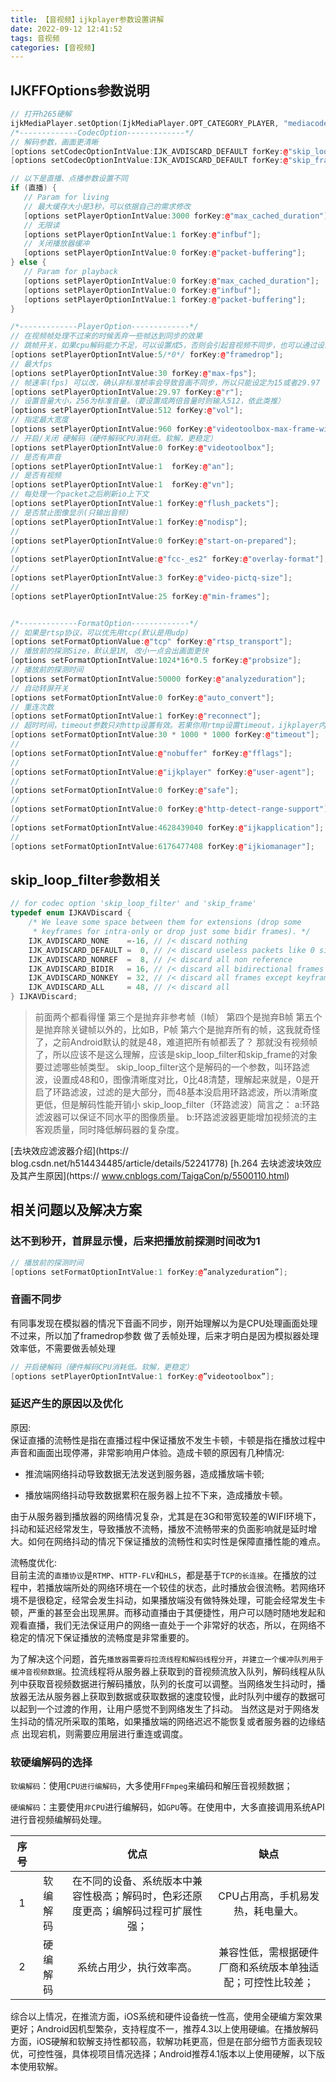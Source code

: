 ```yaml
---
title: 【音视频】ijkplayer参数设置讲解
date: 2022-09-12 12:41:52
tags: 音视频
categories: [音视频]
---
```


## IJKFFOptions参数说明
```cpp
// 打开h265硬解
ijkMediaPlayer.setOption(IjkMediaPlayer.OPT_CATEGORY_PLAYER, "mediacodec-hevc", 1);
/*-------------CodecOption-------------*/
// 解码参数，画面更清晰
[options setCodecOptionIntValue:IJK_AVDISCARD_DEFAULT forKey:@"skip_loop_filter"];
[options setCodecOptionIntValue:IJK_AVDISCARD_DEFAULT forKey:@"skip_frame"];

// 以下是直播、点播参数设置不同
if (直播) {
   // Param for living
   // 最大缓存大小是3秒，可以依据自己的需求修改
   [options setPlayerOptionIntValue:3000 forKey:@"max_cached_duration"];
   // 无限读
   [options setPlayerOptionIntValue:1 forKey:@"infbuf"];  
   // 关闭播放器缓冲
   [options setPlayerOptionIntValue:0 forKey:@"packet-buffering"];
} else {
   // Param for playback
   [options setPlayerOptionIntValue:0 forKey:@"max_cached_duration"];
   [options setPlayerOptionIntValue:0 forKey:@"infbuf"];
   [options setPlayerOptionIntValue:1 forKey:@"packet-buffering"];
}

/*-------------PlayerOption-------------*/
// 在视频帧处理不过来的时候丢弃一些帧达到同步的效果
// 跳帧开关，如果cpu解码能力不足，可以设置成5，否则会引起音视频不同步，也可以通过设置它来跳帧达到倍速播放
[options setPlayerOptionIntValue:5/*0*/ forKey:@"framedrop"];
// 最大fps
[options setPlayerOptionIntValue:30 forKey:@"max-fps"];
// 帧速率(fps) 可以改，确认非标准桢率会导致音画不同步，所以只能设定为15或者29.97
[options setPlayerOptionIntValue:29.97 forKey:@"r"];
// 设置音量大小，256为标准音量。（要设置成两倍音量时则输入512，依此类推）
[options setPlayerOptionIntValue:512 forKey:@"vol"];
// 指定最大宽度
[options setPlayerOptionIntValue:960 forKey:@"videotoolbox-max-frame-width"];
// 开启/关闭 硬解码（硬件解码CPU消耗低。软解，更稳定）
[options setPlayerOptionIntValue:0 forKey:@"videotoolbox"];
// 是否有声音
[options setPlayerOptionIntValue:1  forKey:@"an"];
// 是否有视频
[options setPlayerOptionIntValue:1  forKey:@"vn"];
// 每处理一个packet之后刷新io上下文
[options setPlayerOptionIntValue:1 forKey:@"flush_packets"];
// 是否禁止图像显示(只输出音频)
[options setPlayerOptionIntValue:1 forKey:@"nodisp"];
// 
[options setPlayerOptionIntValue:0 forKey:@"start-on-prepared"];
// 
[options setPlayerOptionIntValue:@"fcc-_es2" forKey:@"overlay-format"];
// 
[options setPlayerOptionIntValue:3 forKey:@"video-pictq-size"];
// 
[options setPlayerOptionIntValue:25 forKey:@"min-frames"];


/*-------------FormatOption-------------*/
// 如果是rtsp协议，可以优先用tcp(默认是用udp)
[options setFormatOptionValue:@"tcp" forKey:@"rtsp_transport"];
// 播放前的探测Size，默认是1M, 改小一点会出画面更快
[options setFormatOptionIntValue:1024*16*0.5 forKey:@"probsize"];
// 播放前的探测时间
[options setFormatOptionIntValue:50000 forKey:@"analyzeduration"];
// 自动转屏开关
[options setFormatOptionIntValue:0 forKey:@"auto_convert"];
// 重连次数
[options setFormatOptionIntValue:1 forKey:@"reconnect"];
// 超时时间，timeout参数只对http设置有效。若果你用rtmp设置timeout，ijkplayer内部会忽略timeout参数。rtmp的timeout参数含义和http的不一样。
[options setFormatOptionIntValue:30 * 1000 * 1000 forKey:@"timeout"];
// 
[options setFormatOptionIntValue:@"nobuffer" forKey:@"fflags"];
// 
[options setFormatOptionIntValue:@"ijkplayer" forKey:@"user-agent"];
// 
[options setFormatOptionIntValue:0 forKey:@"safe"];
// 
[options setFormatOptionIntValue:0 forKey:@"http-detect-range-support"];
// 
[options setFormatOptionIntValue:4628439040 forKey:@"ijkapplication"];
// 
[options setFormatOptionIntValue:6176477408 forKey:@"ijkiomanager"];
```


## skip_loop_filter参数相关
```cpp
// for codec option 'skip_loop_filter' and 'skip_frame'
typedef enum IJKAVDiscard {
    /* We leave some space between them for extensions (drop some
     * keyframes for intra-only or drop just some bidir frames). */
    IJK_AVDISCARD_NONE    =-16, // /< discard nothing
    IJK_AVDISCARD_DEFAULT =  0, // /< discard useless packets like 0 size packets in avi
    IJK_AVDISCARD_NONREF  =  8, // /< discard all non reference
    IJK_AVDISCARD_BIDIR   = 16, // /< discard all bidirectional frames
    IJK_AVDISCARD_NONKEY  = 32, // /< discard all frames except keyframes
    IJK_AVDISCARD_ALL     = 48, // /< discard all
} IJKAVDiscard;
```

>前面两个都看得懂
>第三个是抛弃非参考帧（I帧）
>第四个是抛弃B帧
>第五个是抛弃除关键帧以外的，比如B，P帧
>第六个是抛弃所有的帧，这我就奇怪了，之前Android默认的就是48，难道把所有帧都丢了？
>那就没有视频帧了，所以应该不是这么理解，应该是skip_loop_filter和skip_frame的对象要过滤哪些帧类型。
>skip_loop_filter这个是解码的一个参数，叫环路滤波，设置成48和0，图像清晰度对比，0比48清楚，理解起来就是，0是开启了环路滤波，过滤的是大部分，而48基本没启用环路滤波，所以清晰度更低，但是解码性能开销小
>skip_loop_filter（环路滤波）简言之：
>a:环路滤波器可以保证不同水平的图像质量。
>b:环路滤波器更能增加视频流的主客观质量，同时降低解码器的复杂度。

[去块效应滤波器介绍](https:// blog.csdn.net/h514434485/article/details/52241778)
[h.264 去块滤波块效应及其产生原因](https:// www.cnblogs.com/TaigaCon/p/5500110.html)


## 相关问题以及解决方案
### 达不到秒开，首屏显示慢，后来把播放前探测时间改为1
```cpp
// 播放前的探测时间
[options setFormatOptionIntValue:1 forKey:@”analyzeduration”];
```

### 音画不同步
有同事发现在模拟器的情况下音画不同步，刚开始理解以为是CPU处理画面处理不过来，所以加了framedrop参数 做了丢帧处理，后来才明白是因为模拟器处理效率低，不需要做丢帧处理
```cpp
// 开启硬解码（硬件解码CPU消耗低。软解，更稳定）
[options setPlayerOptionIntValue:1 forKey:@”videotoolbox”];
```

### 延迟产生的原因以及优化
原因:       
保证直播的流畅性是指在直播过程中保证播放不发生卡顿，卡顿是指在播放过程中声音和画面出现停滞，非常影响用户体验。造成卡顿的原因有几种情况:
- 推流端网络抖动导致数据无法发送到服务器，造成播放端卡顿;

- 播放端网络抖动导致数据累积在服务器上拉不下来，造成播放卡顿。

由于从服务器到播放器的网络情况复杂，尤其是在3G和带宽较差的WIFI环境下，抖动和延迟经常发生，导致播放不流畅，播放不流畅带来的负面影响就是延时增大。如何在网络抖动的情况下保证播放的流畅性和实时性是保障直播性能的难点。


流畅度优化:      
目前主流的`直播协议`是`RTMP`、`HTTP-FLV`和`HLS`，都是基于`TCP的长连接`。在播放的过程中，若播放端所处的网络环境在一个较佳的状态，此时播放会很流畅。若网络环境不是很稳定，经常会发生抖动，如果播放端没有做特殊处理，可能会经常发生卡顿，严重的甚至会出现黑屏。而移动直播由于其便捷性，用户可以随时随地发起和观看直播，我们无法保证用户的网络一直处于一个非常好的状态，所以，在网络不稳定的情况下保证播放的流畅度是非常重要的。

为了解决这个问题，首先`播放器需要将拉流线程和解码线程分开`，`并建立一个缓冲队列用于缓冲音视频数据`。拉流线程将从服务器上获取到的音视频流放入队列，解码线程从队列中获取音视频数据进行解码播放，队列的长度可以调整。当网络发生抖动时，播放器无法从服务器上获取到数据或获取数据的速度较慢，此时队列中缓存的数据可以起到一个过渡的作用，让用户感觉不到网络发生了抖动。
当然这是对于网络发生抖动的情况所采取的策略，如果播放端的网络迟迟不能恢复或者服务器的边缘结点 出现宕机，则需要应用层进行重连或调度。

### 软硬编解码的选择
`软编解码`：使用`CPU进行编解码`，大多使用`FFmpeg`来编码和解压音视频数据；

`硬编解码`：主要使用`非CPU`进行编解码，如`GPU`等。在使用中，大多直接调用系统API进行音视频编解码处理。

<table>
<thead>
<tr>
<th style="text-align:center">序号</th>
<th style="text-align:center"></th>
<th style="text-align:center">优点</th>
<th style="text-align:center">缺点</th>
</tr>
</thead>
<tbody>
<tr>
<td style="text-align:center">1</td>
<td style="text-align:center">软编解码</td>
<td style="text-align:center">在不同的设备、系统版本中兼容性极高；解码时，色彩还原度更高；编解码过程可扩展性强；</td>
<td style="text-align:center">CPU占用高，手机易发热，耗电量大。</td>
</tr>
<tr>
<td style="text-align:center">2</td>
<td style="text-align:center">硬编解码</td>
<td style="text-align:center">系统占用少，执行效率高。</td>
<td style="text-align:center">兼容性低，需根据硬件厂商和系统版本单独适配；可控性比较差；</td>
</tr>
</tbody>
</table>

综合以上情况，在推流方面，iOS系统和硬件设备统一性高，使用全硬编方案效果更好；Android因机型繁杂，支持程度不一，推荐4.3以上使用硬编。在播放解码方面，iOS硬解和软解支持性都较高，软解功耗更高，但是在部分细节方面表现较优，可控性强，具体视项目情况选择；Android推荐4.1版本以上使用硬解，以下版本使用软解。

